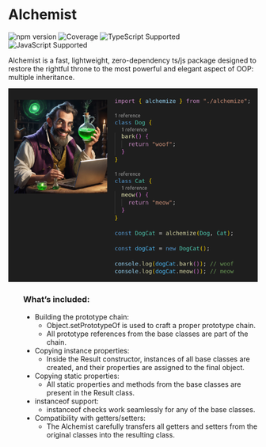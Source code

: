 # Alchemist

![npm version](https://img.shields.io/npm/v/alchemist)
![Coverage](https://img.shields.io/badge/Coverage-$$coverage$$-brightgreen)
![TypeScript Supported](https://img.shields.io/badge/TypeScript-%3E%3D4.0-blue)
![JavaScript Supported](https://img.shields.io/badge/JavaScript-ES6+-yellow)

Alchemist is a fast, lightweight, zero-dependency ts/js package designed to restore the rightful throne to the most powerful and elegant aspect of OOP: multiple inheritance.

<img src="docs/res/alchemist-800.png" alt="Alchemist Image" width="800">
<div style="margin-left: 30px;">
  <h3>What’s included:</h3>
  <ul style="list-style-image: url('docs/res/green-check-mark-16.png');">
    <li>Building the prototype chain:
      <ul style="list-style-image: none;">
        <li>Object.setPrototypeOf is used to craft a proper prototype chain.</li>
        <li>All prototype references from the base classes are part of the chain.</li>
      </ul>
    </li>
    <li>Copying instance properties:
      <ul style="list-style-image: none;">
        <li>Inside the Result constructor, instances of all base classes are created, and their properties are assigned to the final object.</li>
      </ul>
    </li>
    <li>Copying static properties:
      <ul style="list-style-image: none;">
        <li>All static properties and methods from the base classes are present in the Result class.</li>
      </ul>
    </li>
    <li>instanceof support:
      <ul style="list-style-image: none;">
        <li>instanceof checks work seamlessly for any of the base classes.</li>
      </ul>
    </li>
    <li>Compatibility with getters/setters:
      <ul style="list-style-image: none;">
        <li>The Alchemist carefully transfers all getters and setters from the original classes into the resulting class.</li>
      </ul>
    </li>
  </ul>
</div>
